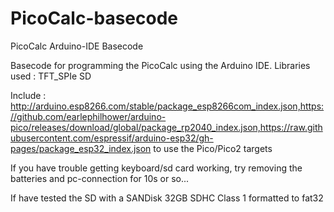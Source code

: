 # PicoCalc-basecode
PicoCalc Arduino-IDE Basecode

Basecode for programming the PicoCalc using the Arduino IDE. 
Libraries used : 
  TFT_SPIe
  SD

Include : http://arduino.esp8266.com/stable/package_esp8266com_index.json,https://github.com/earlephilhower/arduino-pico/releases/download/global/package_rp2040_index.json,https://raw.githubusercontent.com/espressif/arduino-esp32/gh-pages/package_esp32_index.json to use the Pico/Pico2 targets

If you have trouble getting keyboard/sd card working, try removing the batteries and pc-connection for 10s or so... 

If have tested the SD with a SANDisk 32GB SDHC Class 1 formatted to fat32
